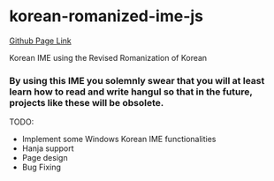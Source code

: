 # korean-romanized-ime-js
[Github Page Link](http://yolstatrisch.github.io/korean-romanized-ime-js)

Korean IME using the Revised Romanization of Korean

### By using this IME you solemnly swear that you will at least learn how to read and write hangul so that in the future, projects like these will be obsolete.

TODO:

* Implement some Windows Korean IME functionalities
* Hanja support
* Page design
* Bug Fixing
